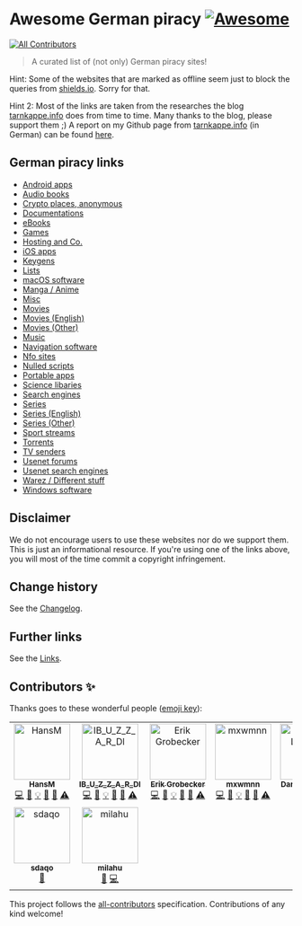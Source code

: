 # Awesome German piracy [![Awesome](https://awesome.re/badge.svg)](https://awesome.re)
<!-- ALL-CONTRIBUTORS-BADGE:START - Do not remove or modify this section -->
[![All Contributors](https://img.shields.io/badge/all_contributors-9-orange.svg?style=flat-square)](#contributors-)
<!-- ALL-CONTRIBUTORS-BADGE:END -->

> A curated list of (not only) German piracy sites!

Hint: Some of the websites that are marked as offline seem just to block the queries from [shields.io](https://shields.io/). Sorry for that.

Hint 2: Most of the links are taken from the researches the blog [tarnkappe.info](https://tarnkappe.info) does from time to time. Many thanks to the blog, please support them ;)
A report on my Github page from [tarnkappe.info](https://tarnkappe.info) (in German) can be found [here](https://tarnkappe.info/lesetipps/lesetipps-piraten-links-voraus-und-richtig-fieses-user-tracking-213504.html).

## German piracy links

* [Android apps](./Pages/AndroidApps.md)
* [Audio books](./Pages/AudioBooks.md)
* [Crypto places, anonymous](./Pages/CryptoPlaces.md)
* [Documentations](./Pages/Documentations.md)
* [eBooks](./Pages/eBooks.md)
* [Games](./Pages/Games.md)
* [Hosting and Co.](./Pages/Hosting.md)
* [iOS apps](./Pages/iOSApps.md)
* [Keygens](./Pages/Keygens.md)
* [Lists](./Pages/Lists.md)
* [macOS software](./Pages/macOsSoftware.md)
* [Manga / Anime](./Pages/MangaAnime.md)
* [Misc](./Pages/Misc.md)
* [Movies](./Pages/Movies.md)
* [Movies (English)](./Pages/Movies_English.md)
* [Movies (Other)](./Pages/Movies_Other.md)
* [Music](./Pages/Music.md)
* [Navigation software](./Pages/NavigationSoftware.md)
* [Nfo sites](./Pages/Nfo.md)
* [Nulled scripts](./Pages/NulledScripts.md)
* [Portable apps](./Pages/PortableApps.md)
* [Science libaries](./Pages/ScienceLibaries.md)
* [Search engines](./Pages/SearchEngines.md)
* [Series](./Pages/Series.md)
* [Series (English)](./Pages/Series_English.md)
* [Series (Other)](./Pages/Series_Other.md)
* [Sport streams](./Pages/SportStreams.md)
* [Torrents](./Pages/Torrents.md)
* [TV senders](./Pages/TvSenders.md)
* [Usenet forums](./Pages/UsenetForums.md)
* [Usenet search engines](./Pages/UsenetSearchEngines.md)
* [Warez / Different stuff](./Pages/Warez.md)
* [Windows software](./Pages/WindowsSoftware.md)

## Disclaimer

We do not encourage users to use these websites nor do we support them. This is just an informational resource. If you're using one of the links above, you will most of the time commit a copyright infringement.

Change history
--------------

See the [Changelog](https://github.com/SeppPenner/awesome-german-piracy/blob/master/Changelog.md).

## Further links

See the [Links](https://github.com/SeppPenner/awesome-german-piracy/blob/master/Links.md).

## Contributors ✨

Thanks goes to these wonderful people ([emoji key](https://allcontributors.org/docs/en/emoji-key)):
<!-- ALL-CONTRIBUTORS-LIST:START - Do not remove or modify this section -->
<!-- prettier-ignore-start -->
<!-- markdownlint-disable -->
<table>
  <tbody>
    <tr>
      <td align="center" valign="top" width="14.28%"><a href="https://franzhuber23.blogspot.de/"><img src="https://avatars.githubusercontent.com/u/9639361?v=4?s=100" width="100px;" alt="HansM"/><br /><sub><b>HansM</b></sub></a><br /><a href="https://github.com/SeppPenner/awesome-german-piracy/commits?author=SeppPenner" title="Code">💻</a> <a href="https://github.com/SeppPenner/awesome-german-piracy/commits?author=SeppPenner" title="Documentation">📖</a> <a href="#example-SeppPenner" title="Examples">💡</a> <a href="#maintenance-SeppPenner" title="Maintenance">🚧</a> <a href="#projectManagement-SeppPenner" title="Project Management">📆</a> <a href="https://github.com/SeppPenner/awesome-german-piracy/commits?author=SeppPenner" title="Tests">⚠️</a></td>
      <td align="center" valign="top" width="14.28%"><a href="https://t.me/illegal_services_forum"><img src="https://avatars.githubusercontent.com/u/62464560?v=4?s=100" width="100px;" alt="IB_U_Z_Z_A_R_Dl"/><br /><sub><b>IB_U_Z_Z_A_R_Dl</b></sub></a><br /><a href="https://github.com/SeppPenner/awesome-german-piracy/commits?author=Illegal-Services" title="Code">💻</a> <a href="https://github.com/SeppPenner/awesome-german-piracy/commits?author=Illegal-Services" title="Documentation">📖</a> <a href="#example-Illegal-Services" title="Examples">💡</a> <a href="#maintenance-Illegal-Services" title="Maintenance">🚧</a> <a href="#projectManagement-Illegal-Services" title="Project Management">📆</a> <a href="https://github.com/SeppPenner/awesome-german-piracy/commits?author=Illegal-Services" title="Tests">⚠️</a></td>
      <td align="center" valign="top" width="14.28%"><a href="https://github.com/Marethyu9999"><img src="https://avatars.githubusercontent.com/u/66386137?v=4?s=100" width="100px;" alt="Erik Grobecker"/><br /><sub><b>Erik Grobecker</b></sub></a><br /><a href="https://github.com/SeppPenner/awesome-german-piracy/commits?author=Marethyu9999" title="Code">💻</a> <a href="https://github.com/SeppPenner/awesome-german-piracy/commits?author=Marethyu9999" title="Documentation">📖</a> <a href="#example-Marethyu9999" title="Examples">💡</a> <a href="#maintenance-Marethyu9999" title="Maintenance">🚧</a> <a href="#projectManagement-Marethyu9999" title="Project Management">📆</a> <a href="https://github.com/SeppPenner/awesome-german-piracy/commits?author=Marethyu9999" title="Tests">⚠️</a></td>
      <td align="center" valign="top" width="14.28%"><a href="https://github.com/mxwmnn"><img src="https://avatars.githubusercontent.com/u/105636539?v=4?s=100" width="100px;" alt="mxwmnn"/><br /><sub><b>mxwmnn</b></sub></a><br /><a href="https://github.com/SeppPenner/awesome-german-piracy/commits?author=mxwmnn" title="Code">💻</a> <a href="https://github.com/SeppPenner/awesome-german-piracy/commits?author=mxwmnn" title="Documentation">📖</a> <a href="#example-mxwmnn" title="Examples">💡</a> <a href="#maintenance-mxwmnn" title="Maintenance">🚧</a> <a href="#projectManagement-mxwmnn" title="Project Management">📆</a> <a href="https://github.com/SeppPenner/awesome-german-piracy/commits?author=mxwmnn" title="Tests">⚠️</a></td>
      <td align="center" valign="top" width="14.28%"><a href="http://www.lechner.io"><img src="https://avatars.githubusercontent.com/u/591317?v=4?s=100" width="100px;" alt="Daniel Lechner"/><br /><sub><b>Daniel Lechner</b></sub></a><br /><a href="https://github.com/SeppPenner/awesome-german-piracy/commits?author=lechnerio" title="Documentation">📖</a></td>
      <td align="center" valign="top" width="14.28%"><a href="https://github.com/fypNews"><img src="https://avatars.githubusercontent.com/u/124069362?v=4?s=100" width="100px;" alt="fypNews"/><br /><sub><b>fypNews</b></sub></a><br /><a href="https://github.com/SeppPenner/awesome-german-piracy/commits?author=fypNews" title="Documentation">📖</a></td>
      <td align="center" valign="top" width="14.28%"><a href="https://github.com/RickyRAV"><img src="https://avatars.githubusercontent.com/u/101335214?v=4?s=100" width="100px;" alt="Ricky"/><br /><sub><b>Ricky</b></sub></a><br /><a href="https://github.com/SeppPenner/awesome-german-piracy/commits?author=RickyRAV" title="Documentation">📖</a></td>
    </tr>
    <tr>
      <td align="center" valign="top" width="14.28%"><a href="https://sdaqo.dev/"><img src="https://avatars.githubusercontent.com/u/63876564?v=4?s=100" width="100px;" alt="sdaqo"/><br /><sub><b>sdaqo</b></sub></a><br /><a href="https://github.com/SeppPenner/awesome-german-piracy/commits?author=sdaqo" title="Documentation">📖</a></td>
      <td align="center" valign="top" width="14.28%"><a href="http://it7otdanqu7ktntxzm427cba6i53w6wlanlh23v5i3siqmos47pzhvyd.onion/milahu/"><img src="https://avatars.githubusercontent.com/u/12958815?v=4?s=100" width="100px;" alt="milahu"/><br /><sub><b>milahu</b></sub></a><br /><a href="https://github.com/SeppPenner/awesome-german-piracy/commits?author=milahu" title="Documentation">📖</a> <a href="https://github.com/SeppPenner/awesome-german-piracy/commits?author=milahu" title="Code">💻</a></td>
    </tr>
  </tbody>
</table>

<!-- markdownlint-restore -->
<!-- prettier-ignore-end -->

<!-- ALL-CONTRIBUTORS-LIST:END -->

<!-- ALL-CONTRIBUTORS-LIST:START - Do not remove or modify this section -->
<!-- prettier-ignore-start -->
<!-- markdownlint-disable -->

<!-- markdownlint-restore -->
<!-- prettier-ignore-end -->

<!-- ALL-CONTRIBUTORS-LIST:END -->

This project follows the [all-contributors](https://github.com/all-contributors/all-contributors) specification. Contributions of any kind welcome!
